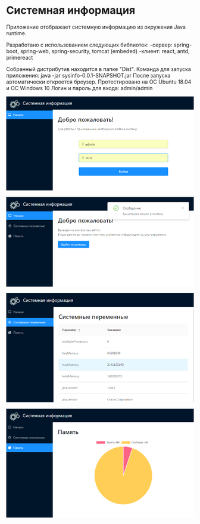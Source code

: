 # Системная информация
Приложение отображает системную информацию из окружения Java runtime.

Разработано с использованием следующих библиотек:
	-сервер: spring-boot, spring-web, spring-security, tomcat (embeded)
	-клиент: react, antd, primereact
	
Собранный дистрибутив находится в папке "Dist".
Команда для запуска приложения: java -jar sysinfo-0.0.1-SNAPSHOT.jar
После запуска автоматически откроется броузер.
Протестировано на ОС Ubuntu 18.04 и ОС Windows 10 
Логин и пароль для входа: admin/admin	

![ScreenShot](https://github.com/chdv/system-info/blob/master/about/screenshots/01.png)

![ScreenShot](https://github.com/chdv/system-info/blob/master/about/screenshots/02.png)

![ScreenShot](https://github.com/chdv/system-info/blob/master/about/screenshots/03.png)

![ScreenShot](https://github.com/chdv/system-info/blob/master/about/screenshots/04.png)
